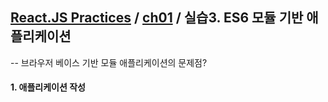 ## [React.JS Practices](https://github.com/kickscar-javascript/react-practices) / [ch01](https://github.com/kickscar-javascript/react-practices/ch01) / 실습3. ES6 모듈 기반 애플리케이션



-- 브라우저 베이스 기반 모듈 애플리케이션의 문제점?

#### 1. 애플리케이션 작성

